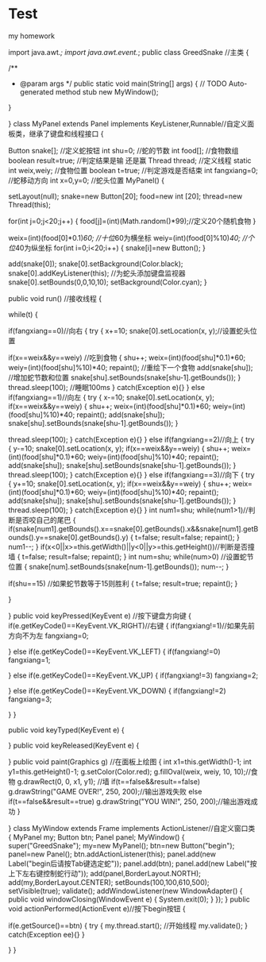 # Test
my homework


import java.awt.*; 
import java.awt.event.*; 
public class GreedSnake //主类 
{ 

/** 
* @param args 
*/ 
public static void main(String[] args) { 
// TODO Auto-generated method stub 
new MyWindow(); 

} 

} 
class MyPanel extends Panel implements KeyListener,Runnable//自定义面板类，继承了键盘和线程接口 
{ 

Button snake[]; //定义蛇按钮 
int shu=0; //蛇的节数 
int food[]; //食物数组 
boolean result=true; //判定结果是输 还是赢 
Thread thread; //定义线程 
static int weix,weiy; //食物位置 
boolean t=true; //判定游戏是否结束 
int fangxiang=0; //蛇移动方向 
int x=0,y=0; //蛇头位置 
MyPanel() 
{ 

setLayout(null); 
snake=new Button[20]; 
food=new int [20]; 
thread=new Thread(this); 

for(int j=0;j<20;j++) 
{ 
food[j]=(int)(Math.random()*99);//定义20个随机食物 
} 

weix=(int)(food[0]*0.1)*60; //十位*60为横坐标 
weiy=(int)(food[0]%10)*40; //个位*40为纵坐标 
for(int i=0;i<20;i++) 
{ 
snake[i]=new Button(); 
} 

add(snake[0]); 
snake[0].setBackground(Color.black); 
snake[0].addKeyListener(this); //为蛇头添加键盘监视器 
snake[0].setBounds(0,0,10,10); 
setBackground(Color.cyan); 
} 

public void run() //接收线程 
{ 

while(t) 
{ 

if(fangxiang==0)//向右 
{ 
try 
{ 
x+=10; 
snake[0].setLocation(x, y);//设置蛇头位置 

if(x==weix&&y==weiy) //吃到食物 
{ 
shu++; 
weix=(int)(food[shu]*0.1)*60; 
weiy=(int)(food[shu]%10)*40; 
repaint(); //重绘下一个食物 
add(snake[shu]); //增加蛇节数和位置 
snake[shu].setBounds(snake[shu-1].getBounds()); 
} 
thread.sleep(100); //睡眠100ms 
} 
catch(Exception e){} 
} 
else if(fangxiang==1)//向左 
{ 
try 
{ 
x-=10; 
snake[0].setLocation(x, y); 
if(x==weix&&y==weiy) 
{ 
shu++; 
weix=(int)(food[shu]*0.1)*60; 
weiy=(int)(food[shu]%10)*40; 
repaint(); 
add(snake[shu]); 
snake[shu].setBounds(snake[shu-1].getBounds()); 
} 

thread.sleep(100); 
} 
catch(Exception e){} 
} 
else if(fangxiang==2)//向上 
{ 
try 
{ 
y-=10; 
snake[0].setLocation(x, y); 
if(x==weix&&y==weiy) 
{ 
shu++; 
weix=(int)(food[shu]*0.1)*60; 
weiy=(int)(food[shu]%10)*40; 
repaint(); 
add(snake[shu]); 
snake[shu].setBounds(snake[shu-1].getBounds()); 
} 
thread.sleep(100); 
} 
catch(Exception e){} 
} 
else if(fangxiang==3)//向下 
{ 
try 
{ 
y+=10; 
snake[0].setLocation(x, y); 
if(x==weix&&y==weiy) 
{ 
shu++; 
weix=(int)(food[shu]*0.1)*60; 
weiy=(int)(food[shu]%10)*40; 
repaint(); 
add(snake[shu]); 
snake[shu].setBounds(snake[shu-1].getBounds()); 
} 
thread.sleep(100); 
} 
catch(Exception e){} 
} 
int num1=shu; 
while(num1>1)//判断是否咬自己的尾巴 
{ 
if(snake[num1].getBounds().x==snake[0].getBounds().x&&snake[num1].getBounds().y==snake[0].getBounds().y) 
{ 
t=false; 
result=false; 
repaint(); 
} 
num1--; 
} 
if(x<0||x>=this.getWidth()||y<0||y>=this.getHeight())//判断是否撞墙 
{ 
t=false; 
result=false; 
repaint(); 
} 
int num=shu; 
while(num>0) //设置蛇节位置 
{ 
snake[num].setBounds(snake[num-1].getBounds()); 
num--; 
} 

if(shu==15) //如果蛇节数等于15则胜利 
{ 
t=false; 
result=true; 
repaint(); 
} 

} 

} 
public void keyPressed(KeyEvent e) //按下键盘方向键 
{ 
if(e.getKeyCode()==KeyEvent.VK_RIGHT)//右键 
{ 
if(fangxiang!=1)//如果先前方向不为左 
fangxiang=0; 

} 
else if(e.getKeyCode()==KeyEvent.VK_LEFT) 
{ if(fangxiang!=0) 
fangxiang=1; 

} 
else if(e.getKeyCode()==KeyEvent.VK_UP) 
{ if(fangxiang!=3) 
fangxiang=2; 

} 
else if(e.getKeyCode()==KeyEvent.VK_DOWN) 
{ if(fangxiang!=2) 
fangxiang=3; 

} 
} 

public void keyTyped(KeyEvent e) 
{ 

} 
public void keyReleased(KeyEvent e) 
{ 

} 
public void paint(Graphics g) //在面板上绘图 
{ 
int x1=this.getWidth()-1; 
int y1=this.getHeight()-1; 
g.setColor(Color.red); 
g.fillOval(weix, weiy, 10, 10);//食物 
g.drawRect(0, 0, x1, y1); //墙 
if(t==false&&result==false) 
g.drawString("GAME OVER!", 250, 200);//输出游戏失败 
else if(t==false&&result==true) 
g.drawString("YOU WIN!", 250, 200);//输出游戏成功 
} 

} 
class MyWindow extends Frame implements ActionListener//自定义窗口类 
{ 
MyPanel my; 
Button btn; 
Panel panel; 
MyWindow() 
{ 
super("GreedSnake"); 
my=new MyPanel(); 
btn=new Button("begin"); 
panel=new Panel(); 
btn.addActionListener(this); 
panel.add(new Label("begin后请按Tab键选定蛇")); 
panel.add(btn); 
panel.add(new Label("按上下左右键控制蛇行动")); 
add(panel,BorderLayout.NORTH); 
add(my,BorderLayout.CENTER); 
setBounds(100,100,610,500); 
setVisible(true); 
validate(); 
addWindowListener(new WindowAdapter() 
{ 
public void windowClosing(WindowEvent e) 
{ 
System.exit(0); 
} 
}); 
} 
public void actionPerformed(ActionEvent e)//按下begin按钮 
{ 

if(e.getSource()==btn) 
{ 
try 
{ 
my.thread.start(); //开始线程 
my.validate(); 
} 
catch(Exception ee){} 
} 

} 
}
